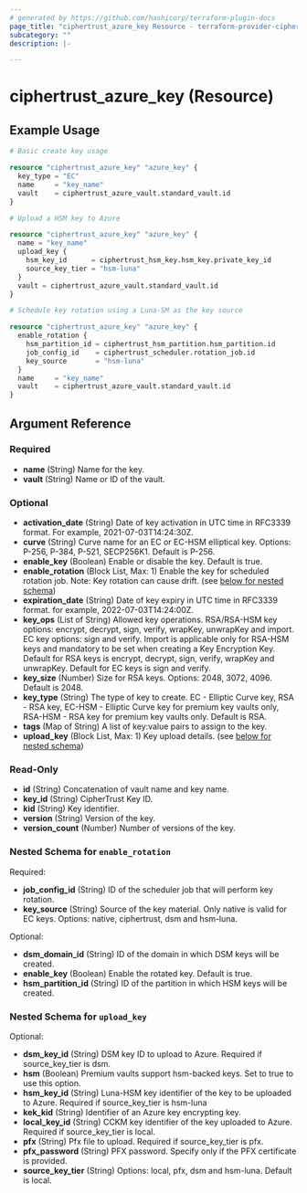 ```yaml
---
# generated by https://github.com/hashicorp/terraform-plugin-docs
page_title: "ciphertrust_azure_key Resource - terraform-provider-ciphertrust"
subcategory: ""
description: |-

---
```


# ciphertrust_azure_key (Resource)



## Example Usage

```terraform
# Basic create key usage

resource "ciphertrust_azure_key" "azure_key" {
  key_type = "EC"
  name     = "key_name"
  vault    = ciphertrust_azure_vault.standard_vault.id
}

# Upload a HSM key to Azure

resource "ciphertrust_azure_key" "azure_key" {
  name = "key_name"
  upload_key {
    hsm_key_id      = ciphertrust_hsm_key.hsm_key.private_key_id
    source_key_tier = "hsm-luna"
  }
  vault = ciphertrust_azure_vault.standard_vault.id
}

# Schedule key rotation using a Luna-SM as the key source

resource "ciphertrust_azure_key" "azure_key" {
  enable_rotation {
    hsm_partition_id = ciphertrust_hsm_partition.hsm_partition.id
    job_config_id    = ciphertrust_scheduler.rotation_job.id
    key_source       = "hsm-luna"
  }
  name     = "key_name"
  vault    = ciphertrust_azure_vault.standard_vault.id
}
```

<!-- schema generated by tfplugindocs -->
## Argument Reference

### Required

- **name** (String) Name for the key.
- **vault** (String) Name or ID of the vault.

### Optional

- **activation_date** (String) Date of key activation in UTC time in RFC3339 format. For example, 2021-07-03T14:24:30Z.
- **curve** (String) Curve name for an EC or EC-HSM elliptical key. Options: P-256, P-384, P-521, SECP256K1. Default is P-256.
- **enable_key** (Boolean) Enable or disable the key. Default is true.
- **enable_rotation** (Block List, Max: 1) Enable the key for scheduled rotation job. Note: Key rotation can cause drift. (see [below for nested schema](#nestedblock--enable_rotation))
- **expiration_date** (String) Date of key expiry in UTC time in RFC3339 format. for example, 2022-07-03T14:24:00Z.
- **key_ops** (List of String) Allowed key operations. RSA/RSA-HSM key options: encrypt, decrypt, sign, verify, wrapKey, unwrapKey and import. EC key options: sign and verify. Import is applicable only for RSA-HSM keys and mandatory to be set when creating a Key Encryption Key. Default for RSA keys is encrypt, decrypt, sign, verify, wrapKey and unwrapKey. Default for EC keys is sign and verify.
- **key_size** (Number) Size for RSA keys. Options: 2048, 3072, 4096. Default is 2048.
- **key_type** (String) The type of key to create. EC      - Elliptic Curve key, RSA     - RSA key, EC-HSM  - Elliptic Curve key for premium key vaults only, RSA-HSM - RSA key for premium key vaults only. Default is RSA.
- **tags** (Map of String) A list of key:value pairs to assign to the key.
- **upload_key** (Block List, Max: 1) Key upload details. (see [below for nested schema](#nestedblock--upload_key))

### Read-Only

- **id** (String) Concatenation of vault name and key name.
- **key_id** (String) CipherTrust Key ID.
- **kid** (String) Key identifier.
- **version** (String) Version of the key.
- **version_count** (Number) Number of versions of the key.

<a id="nestedblock--enable_rotation"></a>
### Nested Schema for `enable_rotation`

Required:

- **job_config_id** (String) ID of the scheduler job that will perform key rotation.
- **key_source** (String) Source of the key material. Only native is valid for EC keys. Options: native, ciphertrust, dsm and hsm-luna.

Optional:

- **dsm_domain_id** (String) ID of the domain in which DSM keys will be created.
- **enable_key** (Boolean) Enable the rotated key. Default is true.
- **hsm_partition_id** (String) ID of the partition in which HSM keys will be created.


<a id="nestedblock--upload_key"></a>
### Nested Schema for `upload_key`

Optional:

- **dsm_key_id** (String) DSM key ID to upload to Azure. Required if source_key_tier is dsm.
- **hsm** (Boolean) Premium vaults support hsm-backed keys. Set to true to use this option.
- **hsm_key_id** (String) Luna-HSM key identifier of the key to be uploaded to Azure. Required if source_key_tier is hsm-luna
- **kek_kid** (String) Identifier of an Azure key encrypting key.
- **local_key_id** (String) CCKM key identifier of the key uploaded to Azure. Required if source_key_tier is local.
- **pfx** (String) Pfx file to upload. Required if source_key_tier is pfx.
- **pfx_password** (String) PFX password. Specify only if the PFX certificate is provided.
- **source_key_tier** (String) Options: local, pfx, dsm and hsm-luna. Default is local.



